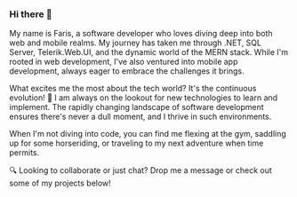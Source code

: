 ### Hi there 👋


My name is Faris, a software developer who loves diving deep into both web and mobile realms. My journey has taken me through .NET, SQL Server, Telerik.Web.UI, and the dynamic world of the MERN stack. While I'm rooted in web development, I've also ventured into mobile app development, always eager to embrace the challenges it brings.

What excites me the most about the tech world? It's the continuous evolution! 🚀 I am always on the lookout for new technologies to learn and implement. The rapidly changing landscape of software development ensures there's never a dull moment, and I thrive in such environments.

When I'm not diving into code, you can find me flexing at the gym, saddling up for some horseriding, or traveling to my next adventure when time permits.

🔍 Looking to collaborate or just chat?
Drop me a message or check out some of my projects below!


<!--
**thefarismd/thefarismd** is a ✨ _special_ ✨ repository because its `README.md` (this file) appears on your GitHub profile.

Here are some ideas to get you started:

- 🔭 I’m currently working on ...
- 🌱 I’m currently learning ...
- 👯 I’m looking to collaborate on ...
- 🤔 I’m looking for help with ...
- 💬 Ask me about ...
- 📫 How to reach me: ...
- 😄 Pronouns: ...
- ⚡ Fun fact: ...
-->
